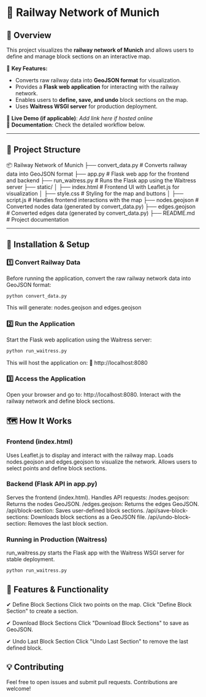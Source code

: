 # 🚆 Railway Network of Munich

## 📌 Overview
This project visualizes the **railway network of Munich** and allows users to define and manage block sections on an interactive map.

📌 **Key Features:**
- Converts raw railway data into **GeoJSON format** for visualization.
- Provides a **Flask web application** for interacting with the railway network.
- Enables users to **define, save, and undo** block sections on the map.
- Uses **Waitress WSGI server** for production deployment.

🔗 **Live Demo (if applicable)**: *Add link here if hosted online*  
📜 **Documentation**: Check the detailed workflow below.

---

## 📂 Project Structure
📦 Railway Network of Munich ├── convert_data.py # Converts railway data into GeoJSON format ├── app.py # Flask web app for the frontend and backend ├── run_waitress.py # Runs the Flask app using the Waitress server ├── static/ │ ├── index.html # Frontend UI with Leaflet.js for visualization │ ├── style.css # Styling for the map and buttons │ ├── script.js # Handles frontend interactions with the map ├── nodes.geojson # Converted nodes data (generated by convert_data.py) ├── edges.geojson # Converted edges data (generated by convert_data.py) ├── README.md # Project documentation

---

## 🔧 Installation & Setup
### **1️⃣ Convert Railway Data**
Before running the application, convert the raw railway network data into GeoJSON format:
```sh
python convert_data.py
```
This will generate:
nodes.geojson and edges.geojson

### **2️⃣ Run the Application**
Start the Flask web application using the Waitress server:
```sh
python run_waitress.py
```
This will host the application on:
📍 http://localhost:8080

### **3️⃣ Access the Application**
Open your browser and go to: http://localhost:8080.
Interact with the railway network and define block sections.

## 🗺️ How It Works
### Frontend (index.html)
  Uses Leaflet.js to display and interact with the railway map.
  Loads nodes.geojson and edges.geojson to visualize the network.
  Allows users to select points and define block sections.
### Backend (Flask API in app.py)
  Serves the frontend (index.html).
  Handles API requests:
    /nodes.geojson: Returns the nodes GeoJSON.
    /edges.geojson: Returns the edges GeoJSON.
    /api/block-section: Saves user-defined block sections.
    /api/save-block-sections: Downloads block sections as a GeoJSON file.
    /api/undo-block-section: Removes the last block section.

### Running in Production (Waitress)
run_waitress.py starts the Flask app with the Waitress WSGI server for stable deployment.
```sh
python run_waitress.py
```
## 🎯 Features & Functionality
✔ Define Block Sections
Click two points on the map.
Click "Define Block Section" to create a section.

✔ Download Block Sections
Click "Download Block Sections" to save as GeoJSON.

✔ Undo Last Block Section
Click "Undo Last Section" to remove the last defined block.

## 💡 Contributing
Feel free to open issues and submit pull requests. Contributions are welcome!


